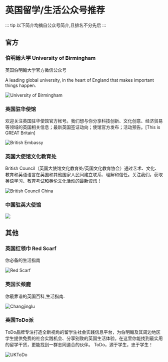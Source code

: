 # 英国留学/生活公众号推荐

::: tip
以下简介均摘自公众号简介,且排名不分先后
:::

## 官方

### 伯明翰大学 University of Birmingham

英国伯明翰大学官方微信公众号

A leading global university, in the heart of England that makes important things happen.

![University of Birmingham](https://cdn.iuob.uk/help/details/others/WeChat/unibirmingham.jpg)

### 英国驻华使馆

欢迎关注英国驻华使馆官方帐号。我们想与你分享科技创新、文化创意、经济贸易等领域的英国相关信息；最新英国签证动向；使馆官方发布；活动预告。[This is GREAT Britain]

![British Embassy](https://cdn.iuob.uk/help/details/others/WeChat/BritishEmbassyChina.jpg)

### 英国大使馆文化教育处

British Council（英国大使馆文化教育处/英国文化教育协会）通过艺术、文化、教育和英语语言在英国和其他国家人民间建立联系、理解和信任。关注我们，获取英语学习、教育考试和英伦文化活动的最新资讯！

![British Council China](https://cdn.iuob.uk/help/details/others/WeChat/BritishCouncilChina.jpg)

### 中国驻英大使馆

![](https://cdn.iuob.uk/help/details/others/WeChat/ChineseEmbassyUK.jpg)

## 其他

### 英国红领巾 Red Scarf

你必备的生活指南

![Red Scarf](https://cdn.iuob.uk/help/details/others/WeChat/RedScarf.jpg)

### 英国长颈鹿

你最靠谱的英国百科,生活指南.

![Changjinglu](https://cdn.iuob.uk/help/details/others/WeChat/changjinglu_UK.jpg)

### 英国ToDo派

ToDo品牌专注打造全新视角的留学生社会实践信息平台，为伯明翰及其周边地区学生提供免费的社会实践机会、分享别致的英国生活体验。在这里你能找到最实用的留学干货，更能找到一群志同道合的伙伴。 ToDo，源于学生，忠于学生！ 

![UKToDo](https://cdn.iuob.uk/help/details/others/WeChat/UKToDo.jpg)